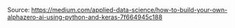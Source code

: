 Source: https://medium.com/applied-data-science/how-to-build-your-own-alphazero-ai-using-python-and-keras-7f664945c188
